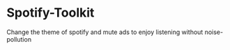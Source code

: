 # Spotify-Toolkit
Change the theme of spotify and mute ads to enjoy listening without noise-pollution
